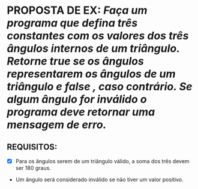 # PROPOSTA DE EX: *Faça um programa que defina três constantes com os valores dos três ângulos internos de um triângulo. Retorne true se os ângulos representarem os ângulos de um triângulo e false , caso contrário. Se algum ângulo for inválido o programa deve retornar uma mensagem de erro.*
## REQUISITOS:

- [X] Para os ângulos serem de um triângulo válido, a soma dos três devem ser 180 graus.
- Um ângulo será considerado inválido se não tiver um valor positivo.
